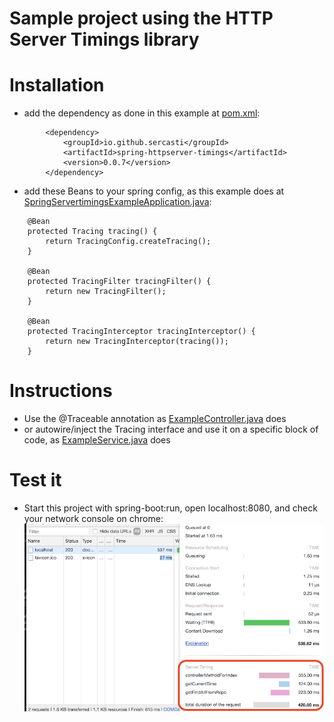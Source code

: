 

# Sample project using the HTTP Server Timings library 


# Installation
  - add the dependency as done in this example at [pom.xml](pom.xml):
```
        <dependency>
            <groupId>io.github.sercasti</groupId>
            <artifactId>spring-httpserver-timings</artifactId>
            <version>0.0.7</version>
        </dependency>
```
  
  - add these Beans to your spring config, as this example does at [SpringServertimingsExampleApplication.java](/src/main/java/io/github/sercasti/springservertimingsexample/SpringServertimingsExampleApplication.java):
```
    @Bean
    protected Tracing tracing() {
        return TracingConfig.createTracing();
    }

    @Bean
    protected TracingFilter tracingFilter() {
        return new TracingFilter();
    }
    
    @Bean
    protected TracingInterceptor tracingInterceptor() {
        return new TracingInterceptor(tracing());
    }
```

# Instructions
  - Use the @Traceable annotation as [ExampleController.java](/src/main/java/io/github/sercasti/springservertimingsexample/controller/ExampleController.java) does
  - or autowire/inject the Tracing interface and use it on a specific block of code, as [ExampleService.java](/src/main/java/io/github/sercasti/springservertimingsexample/service/ExampleService.java) does

# Test it
  - Start this project with spring-boot:run, open localhost:8080, and check your network console on chrome:
  ![](images/Example.png)
